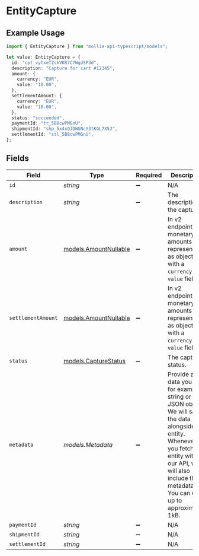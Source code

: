 # EntityCapture

## Example Usage

```typescript
import { EntityCapture } from "mollie-api-typescript/models";

let value: EntityCapture = {
  id: "cpt_vytxeTZskVKR7C7WgdSP3d",
  description: "Capture for cart #12345",
  amount: {
    currency: "EUR",
    value: "10.00",
  },
  settlementAmount: {
    currency: "EUR",
    value: "10.00",
  },
  status: "succeeded",
  paymentId: "tr_5B8cwPMGnU",
  shipmentId: "shp_5x4xQJDWGNcY3tKGL7X5J",
  settlementId: "stl_5B8cwPMGnU",
};
```

## Fields

| Field                                                                                                                                                                                                                             | Type                                                                                                                                                                                                                              | Required                                                                                                                                                                                                                          | Description                                                                                                                                                                                                                       | Example                                                                                                                                                                                                                           |
| --------------------------------------------------------------------------------------------------------------------------------------------------------------------------------------------------------------------------------- | --------------------------------------------------------------------------------------------------------------------------------------------------------------------------------------------------------------------------------- | --------------------------------------------------------------------------------------------------------------------------------------------------------------------------------------------------------------------------------- | --------------------------------------------------------------------------------------------------------------------------------------------------------------------------------------------------------------------------------- | --------------------------------------------------------------------------------------------------------------------------------------------------------------------------------------------------------------------------------- |
| `id`                                                                                                                                                                                                                              | *string*                                                                                                                                                                                                                          | :heavy_minus_sign:                                                                                                                                                                                                                | N/A                                                                                                                                                                                                                               | cpt_vytxeTZskVKR7C7WgdSP3d                                                                                                                                                                                                        |
| `description`                                                                                                                                                                                                                     | *string*                                                                                                                                                                                                                          | :heavy_minus_sign:                                                                                                                                                                                                                | The description of the capture.                                                                                                                                                                                                   | Capture for cart #12345                                                                                                                                                                                                           |
| `amount`                                                                                                                                                                                                                          | [models.AmountNullable](../models/amountnullable.md)                                                                                                                                                                              | :heavy_minus_sign:                                                                                                                                                                                                                | In v2 endpoints, monetary amounts are represented as objects with a `currency` and `value` field.                                                                                                                                 |                                                                                                                                                                                                                                   |
| `settlementAmount`                                                                                                                                                                                                                | [models.AmountNullable](../models/amountnullable.md)                                                                                                                                                                              | :heavy_minus_sign:                                                                                                                                                                                                                | In v2 endpoints, monetary amounts are represented as objects with a `currency` and `value` field.                                                                                                                                 |                                                                                                                                                                                                                                   |
| `status`                                                                                                                                                                                                                          | [models.CaptureStatus](../models/capturestatus.md)                                                                                                                                                                                | :heavy_minus_sign:                                                                                                                                                                                                                | The capture's status.                                                                                                                                                                                                             | succeeded                                                                                                                                                                                                                         |
| `metadata`                                                                                                                                                                                                                        | *models.Metadata*                                                                                                                                                                                                                 | :heavy_minus_sign:                                                                                                                                                                                                                | Provide any data you like, for example a string or a JSON object. We will save the data alongside the entity. Whenever<br/>you fetch the entity with our API, we will also include the metadata. You can use up to approximately 1kB. |                                                                                                                                                                                                                                   |
| `paymentId`                                                                                                                                                                                                                       | *string*                                                                                                                                                                                                                          | :heavy_minus_sign:                                                                                                                                                                                                                | N/A                                                                                                                                                                                                                               | tr_5B8cwPMGnU                                                                                                                                                                                                                     |
| `shipmentId`                                                                                                                                                                                                                      | *string*                                                                                                                                                                                                                          | :heavy_minus_sign:                                                                                                                                                                                                                | N/A                                                                                                                                                                                                                               | shp_5x4xQJDWGNcY3tKGL7X5J                                                                                                                                                                                                         |
| `settlementId`                                                                                                                                                                                                                    | *string*                                                                                                                                                                                                                          | :heavy_minus_sign:                                                                                                                                                                                                                | N/A                                                                                                                                                                                                                               | stl_5B8cwPMGnU                                                                                                                                                                                                                    |